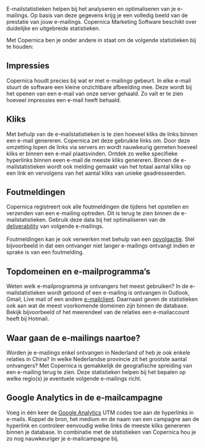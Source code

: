 E-mailstatistieken helpen bij het analyseren en optimaliseren van je
e-mailings. Op basis van deze gegevens krijg je een volledig beeld van
de prestatie van jouw e-mailings. Copernica Marketing Software beschikt
over duidelijke en uitgebreide statistieken.

Met Copernica ben je onder andere in staat om de volgende statistieken
bij te houden:

Impressies
----------

Copernica houdt precies bij wat er met e-mailings gebeurt. In elke
e-mail stuurt de software een kleine onzichtbare afbeelding mee. Deze
wordt bij het openen van een e-mail van onze server gehaald. Zo valt er
te zien hoeveel impressies een e-mail heeft behaald.

Kliks
-----

Met behulp van de e-mailstatistieken is te zien hoeveel kliks de links
binnen een e-mail genereren. Copernica zet deze gebruikte links om. Door
deze omzetting lopen de links via servers en wordt nauwkeurig gemeten
hoeveel kliks er binnen een e-mail plaatsvinden. Ontdek zo welke
specifieke hyperlinks binnen eeen e-mail de meeste kliks genereren.
Binnen de e-mailstatistieken wordt ook melding gemaakt van het totaal
aantal kliks op een link en vervolgens van het aantal kliks van unieke
geadresseerden.

Foutmeldingen
-------------

Copernica registreert ook alle foutmeldingen die tijdens het opstellen
en verzenden van een e-mailing optreden. Dit is terug te zien binnen de
e-mailstatistieken. Gebruik deze data bij het optimaliseren van de
[deliverability](http://www.copernica.com/nl/ondersteuning/begrippenlijst/deliverability)
van volgende e-mailings.\
\
 Foutmeldingen kan je ook verwerken met behulp van een
[opvolgactie](http://www.copernica.com/nl/ondersteuning/begrippenlijst/opvolgacties).
Stel bijvoorbeeld in dat een ontvanger niet langer e-mailings ontvangt
indien er sprake is van een foutmelding.

Topdomeinen en e-mailprogramma’s
--------------------------------

Weten welk e-mailprogramma je ontvangers het meest gebruiken? In de
e-mailstatistieken wordt getoond of een e-mailing is ontvangen in
Outlook, Gmail, Live mail of een andere
[e-mailclient](http://www.copernica.com/nl/ondersteuning/begrippenlijst/e-mailclient).
Daarnaast geven de statistieken ook aan wat de meest voorkomende
domeinen zijn binnen de database. Bekijk bijvoorbeeld of het meerendeel
van de relaties een e-mailaccount heeft bij Hotmail.

Waar gaan de e-mailings naartoe?
--------------------------------

Worden je e-mailings enkel ontvangen in Nederland of heb je ook enkele
relaties in China? In welke Nederlandse provincie zit het grootste
aantal ontvangers? Met Copernica is gemakkelijk de geografische
spreiding van een e-mailing terug te zien. Deze statistieken helpen bij
het bepalen op welke regio(s) je eventuele volgende e-mailings richt.

Google Analytics in de e-mailcampagne
-------------------------------------

Voeg in één keer de [Google
Analytics](http://www.copernica.com/nl/ondersteuning/integraties/google-analytics)
UTM codes toe aan de hyperlinks in e-mails. Koppel de bron, het medium
en de naam van een campagne aan de hyperlink en controleer eenvoudig
welke links de meeste kliks genereren binnen je database. In combinatie
met de statistieken van Copernica hou je zo nog nauwkeuriger je
e-mailcampagne bij.
